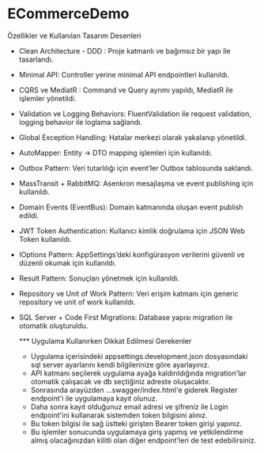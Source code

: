 # ECommerceDemo
Özellikler ve Kullanılan Tasarım Desenleri
- Clean Architecture - DDD : Proje katmanlı ve bağımsız bir yapı ile tasarlandı.
- Minimal API: Controller yerine minimal API endpointleri kullanıldı.
- CQRS ve MediatR : Command ve Query ayrımı yapıldı, MediatR ile işlemler yönetildi.
- Validation ve Logging Behaviors: FluentValidation ile request validation, logging behavior ile loglama sağlandı.
- Global Exception Handling: Hatalar merkezi olarak yakalanıp yönetildi.
- AutoMapper: Entity -> DTO mapping işlemleri için kullanıldı.
- Outbox Pattern: Veri tutarlılığı için event’ler Outbox tablosunda saklandı.
- MassTransit + RabbitMQ: Asenkron mesajlaşma ve event publishing için kullanıldı.
- Domain Events (EventBus): Domain katmanında oluşan event publish edildi.
- JWT Token Authentication: Kullanıcı kimlik doğrulama için JSON Web Token kullanıldı.
- IOptions Pattern: AppSettings’deki konfigürasyon verilerini güvenli ve düzenli okumak için kullanıldı.
- Result Pattern: Sonuçları yönetmek için kullanıldı.
- Repository ve Unit of Work Pattern: Veri erişim katmanı için generic repository ve unit of work kullanıldı.
- SQL Server + Code First Migrations: Database yapısı migration ile otomatik oluşturuldu.

  *** Uygulama Kullanırken Dikkat Edilmesi Gerekenler
  - Uygulama içerisindeki appsettings.development.json dosyasındaki sql server ayarlarını kendi bilgilerinize göre ayarlayınız.
  - API katmanı seçilerek uygulama ayağa kaldırıldığında migration'lar otomatik çalışacak ve db seçtiğiniz adreste oluşacaktır.
  - Sonrasında arayüzden ...swagger/index.html'e giderek Register endpoint'i ile uygulamaya kayıt olunuz.
  - Daha sonra kayıt olduğunuz email adresi ve şifreniz ile Login endpoint'ini kullanarak sistemden token bilgisini alınız.
  - Bu token bilgisi ile sağ üstteki girişten Bearer token girişi yapınız.
  - Bu işlemler sonucunda uygulamaya giriş yapmış ve yetkilendirme almış olacağınızdan kilitli olan diğer endpoint'leri de test edebilirsiniz.
